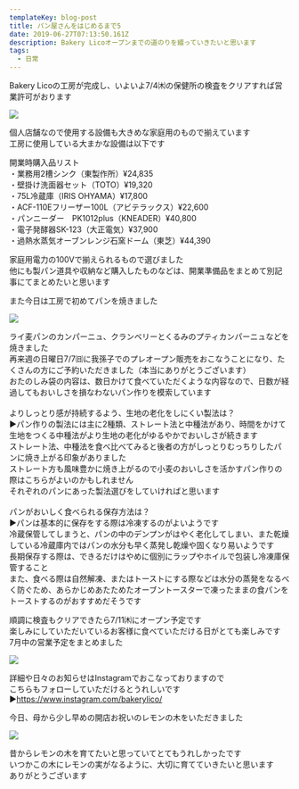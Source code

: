```yaml
---
templateKey: blog-post
title: パン屋さんをはじめるまで5
date: 2019-06-27T07:13:50.161Z
description: Bakery Licoオープンまでの道のりを綴っていきたいと思います
tags:
  - 日常
---
```

Bakery Licoの工房が完成し、いよいよ7/4㈭の保健所の検査をクリアすれば営業許可がおります

![](/img/img_20190626_143319.jpg)

個人店舗なので使用する設備も大きめな家庭用のもので揃えています\
工房に使用している大まかな設備は以下です

開業時購入品リスト\
・業務用2槽シンク（東製作所）¥24,835\
・壁掛け洗面器セット（TOTO）¥19,320\
・75L冷蔵庫（IRIS OHYAMA）¥17,800\
・ACF-110Eフリーザー100L（アビテラックス）¥22,600\
・パンニーダー　PK1012plus（KNEADER）¥40,800\
・電子発酵器SK-123（大正電気）¥37,900\
・過熱水蒸気オーブンレンジ石窯ドーム（東芝）¥44,390

家庭用電力の100Vで揃えられるもので選びました\
他にも製パン道具や収納など購入したものなどは、開業準備品をまとめて別記事にてまとめたいと思います

また今日は工房で初めてパンを焼きました

![](/img/img_20190627_125824_551.jpg)

ライ麦パンのカンパーニュ、クランベリーとくるみのプティカンパーニュなどを焼きました\
再来週の日曜日7/7㈰に我孫子でのプレオープン販売をおこなうことになり、たくさんの方にご予約いただきました（本当にありがとうございます）\
おたのしみ袋の内容は、数日かけて食べていただくような内容なので、日数が経過してもおいしさを損なわないパン作りを模索しています\
\
よりしっとり感が持続するよう、生地の老化をしにくい製法は？\
▶パン作りの製法には主に2種類、ストレート法と中種法があり、時間をかけて生地をつくる中種法がより生地の老化がゆるやかでおいしさが続きます\
ストレート法、中種法を食べ比べてみると後者の方がしっとりむっちりしたパンに焼き上がる印象がありました\
ストレート方も風味豊かに焼き上がるので小麦のおいしさを活かすパン作りの際はこちらがよいのかもしれません\
それぞれのパンにあった製法選びをしていければと思います\
\
パンがおいしく食べられる保存方法は？\
▶パンは基本的に保存をする際は冷凍するのがよいようです\
冷蔵保管してしまうと、パンの中のデンプンがはやく老化してしまい、また乾燥している冷蔵庫内ではパンの水分も早く蒸発し乾燥や固くなり易いようです\
長期保存する際は、できるだけはやめに個別にラップやホイルで包装し冷凍庫保管すること\
また、食べる際は自然解凍、またはトーストにする際などは水分の蒸発をなるべく防ぐため、あらかじめあたためたオーブントースターで凍ったままの食パンをトーストするのがおすすめだそうです

順調に検査もクリアできたら7/11㈭にオープン予定です\
楽しみにしていただいているお客様に食べていただける日がとても楽しみです\
7月中の営業予定をまとめました

![](/img/2019_07.png)

詳細や日々のお知らせはInstagramでおこなっておりますので\
こちらもフォローしていただけるとうれしいです\
▶<https://www.instagram.com/bakerylico/>

今日、母から少し早めの開店お祝いのレモンの木をいただきました

![](/img/img_20190627_143206_494.jpg)

昔からレモンの木を育てたいと思っていてとてもうれしかったです\
いつかこの木にレモンの実がなるように、大切に育てていきたいと思います\
ありがとうございます